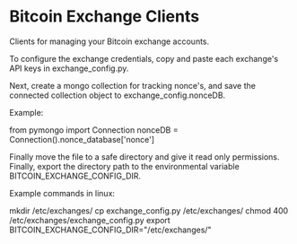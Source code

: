 Bitcoin Exchange Clients
===============

Clients for managing your Bitcoin exchange accounts.

To configure the exchange credentials, copy and paste each exchange's API keys in exchange_config.py.

Next, create a mongo collection for tracking nonce's, and save the connected collection object to
exchange_config.nonceDB.

Example:

from pymongo import Connection
nonceDB = Connection().nonce_database['nonce']

Finally move the file to a safe directory and give it read only permissions. Finally, export the directory path to the
environmental variable BITCOIN_EXCHANGE_CONFIG_DIR.

Example commands in linux:

mkdir /etc/exchanges/
cp exchange_config.py /etc/exchanges/
chmod 400 /etc/exchanges/exchange_config.py
export BITCOIN_EXCHANGE_CONFIG_DIR="/etc/exchanges/"

